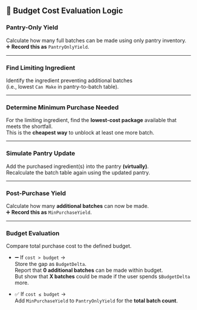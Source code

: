 ## 🔁 Budget Cost Evaluation Logic

### Pantry-Only Yield
Calculate how many full batches can be made using only pantry inventory.  
➕ **Record this as** `PantryOnlyYield`.

---

### Find Limiting Ingredient
Identify the ingredient preventing additional batches  
(i.e., lowest `Can Make` in pantry-to-batch table).

---

### Determine Minimum Purchase Needed
For the limiting ingredient, find the **lowest-cost package** available that meets the shortfall.  
This is the **cheapest way** to unblock at least one more batch.

---

### Simulate Pantry Update
Add the purchased ingredient(s) into the pantry **(virtually)**.  
Recalculate the batch table again using the updated pantry.

---

### Post-Purchase Yield
Calculate how many **additional batches** can now be made.  
➕ **Record this as** `MinPurchaseYield`.

---

### Budget Evaluation
Compare total purchase cost to the defined budget.

- ➖ If `cost > budget` →  
  Store the gap as `BudgetDelta`.  
  Report that **0 additional batches** can be made within budget.  
  But show that **X batches** could be made if the user spends `$BudgetDelta` more.

- ✅ If `cost ≤ budget` →  
  Add `MinPurchaseYield` to `PantryOnlyYield` for the **total batch count**.
